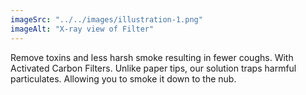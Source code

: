 ```yaml
---
imageSrc: "../../images/illustration-1.png"
imageAlt: "X-ray view of Filter"
---
```


Remove toxins and less harsh smoke resulting in fewer coughs. With Activated Carbon Filters. Unlike paper tips, our solution traps harmful particulates. Allowing you to smoke it down to the nub.

<a href="https://uploads-ssl.webflow.com/6463d94c31905c687cd16876/64efad7740538a4185ec5ff5_Illustration1.png" target="_blank" rel="nofollow noopener noreferrer" aria-label="External Link">
